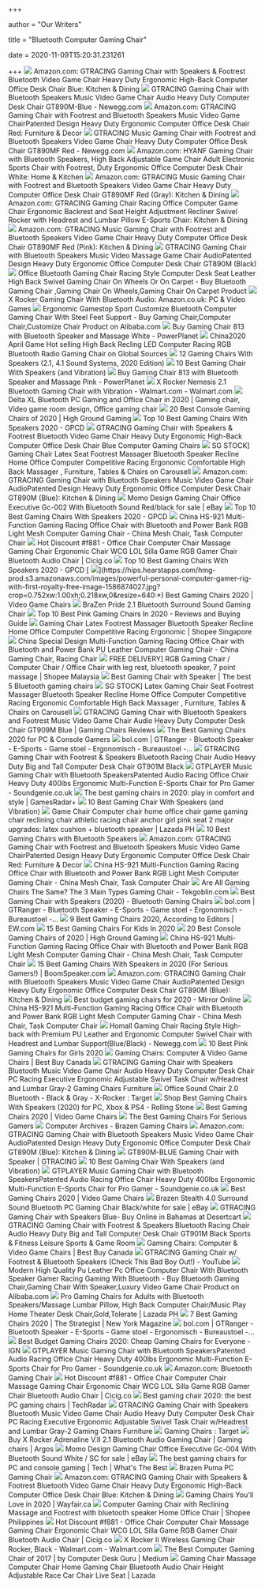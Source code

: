 +++
        
author = "Our Writers"
        
title = "Bluetooth Computer Gaming Chair"
        
date = 2020-11-09T15:20:31.231261
        
+++
[ ![](https://images-na.ssl-images-amazon.com/images/I/71p6kZn1MgL._AC_SL1500_.jpg)](https://images-na.ssl-images-amazon.com/images/I/71p6kZn1MgL._AC_SL1500_.jpg) Amazon.com: GTRACING Gaming Chair with Speakers & Footrest Bluetooth Video  Game Chair Heavy Duty Ergonomic High-Back Computer Office Desk Chair Blue:  Kitchen & Dining
[ ![](https://c1.neweggimages.com/ProductImage/AF8H_132140453038943563r1EJ1t2n7E.jpg)](https://c1.neweggimages.com/ProductImage/AF8H_132140453038943563r1EJ1t2n7E.jpg) GTRACING Gaming Chair with Bluetooth Speakers Music Video Game Chair Audio  Heavy Duty Computer Desk Chair GT890M-Blue - Newegg.com
[ ![](https://m.media-amazon.com/images/I/61D+6CY7TiL._AC_SS350_.jpg)](https://m.media-amazon.com/images/I/61D+6CY7TiL._AC_SS350_.jpg) Amazon.com: GTRACING Gaming Chair with Footrest and Bluetooth Speakers  Music Video Game ChairPatented Design Heavy Duty Ergonomic Computer Office  Desk Chair Red: Furniture & Decor
[ ![](https://c1.neweggimages.com/ProductImageCompressAll1280/AF8H_132015864989015419pWHNfhhSzu.jpg)](https://c1.neweggimages.com/ProductImageCompressAll1280/AF8H_132015864989015419pWHNfhhSzu.jpg) GTRACING Music Gaming Chair with Footrest and Bluetooth Speakers Video Game  Chair Heavy Duty Computer Office Desk Chair GT890MF Red - Newegg.com
[ ![](https://images-na.ssl-images-amazon.com/images/I/615liUoLOgL._AC_SX522_.jpg)](https://images-na.ssl-images-amazon.com/images/I/615liUoLOgL._AC_SX522_.jpg) Amazon.com: HYANF Gaming Chair with Bluetooth Speakers, High Back  Adjustable Game Chair Adult Electronic Sports Chair with Footrest, Duty  Ergonomic Office Computer Desk Chair White: Home & Kitchen
[ ![](https://images-na.ssl-images-amazon.com/images/I/61QYf145lYL._AC_SY879_.jpg)](https://images-na.ssl-images-amazon.com/images/I/61QYf145lYL._AC_SY879_.jpg) Amazon.com: GTRACING Music Gaming Chair with Footrest and Bluetooth  Speakers Video Game Chair Heavy Duty Computer Office Desk Chair GT890MF Red  (Gray): Kitchen & Dining
[ ![](https://images-na.ssl-images-amazon.com/images/I/61IM7NU%2Bh9L._AC_SL1500_.jpg)](https://images-na.ssl-images-amazon.com/images/I/61IM7NU%2Bh9L._AC_SL1500_.jpg) Amazon.com: GTRACING Gaming Chair Racing Office Computer Game Chair  Ergonomic Backrest and Seat Height Adjustment Recliner Swivel Rocker with  Headrest and Lumbar Pillow E-Sports Chair: Kitchen & Dining
[ ![](https://images-na.ssl-images-amazon.com/images/I/61fE%2BCuydQL._AC_SX522_.jpg)](https://images-na.ssl-images-amazon.com/images/I/61fE%2BCuydQL._AC_SX522_.jpg) Amazon.com: GTRACING Music Gaming Chair with Footrest and Bluetooth  Speakers Video Game Chair Heavy Duty Computer Office Desk Chair GT890MF Red  (Pink): Kitchen & Dining
[ ![](https://img-s.yoybuy.com/images/I/71lEMlrG53L.jpg)](https://img-s.yoybuy.com/images/I/71lEMlrG53L.jpg) GTRACING Gaming Chair with Bluetooth Speakers Music Video Massage Game Chair  AudioPatented Design Heavy Duty Ergonomic Office Computer Desk Chair  GT890M (Black)
[ ![](https://sc02.alicdn.com/kf/HLB17LJmR9zqK1RjSZFjq6zlCFXax.jpg_350x350.jpg)](https://sc02.alicdn.com/kf/HLB17LJmR9zqK1RjSZFjq6zlCFXax.jpg_350x350.jpg) Office Bluetooth Gaming Chair Racing Style Computer Desk Seat Leather High  Back Swivel Gaming Chair On Wheels Or On Carpet - Buy Bluetooth Gaming Chair ,Gaming Chair On Wheels,Gaming Chair On Carpet Product
[ ![](https://images-na.ssl-images-amazon.com/images/I/41qIKI38OZL._AC_.jpg)](https://images-na.ssl-images-amazon.com/images/I/41qIKI38OZL._AC_.jpg) X Rocker Gaming Chair With Bluetooth Audio: Amazon.co.uk: PC & Video Games
[ ![](https://sc02.alicdn.com/kf/Hde21c86cde5f4af797b72a375421593d8.jpg_640x640.jpg)](https://sc02.alicdn.com/kf/Hde21c86cde5f4af797b72a375421593d8.jpg_640x640.jpg) Ergonomic Gamestop Sport Customize Bluetooth Computer Gaming Chair With  Steel Feet Support - Buy Gaming Chair,Computer Chair,Customize Chair  Product on Alibaba.com
[ ![](https://www.powerplanetonline.com/cdnassets/silla_gaming_813_blanco_negro_reposapies_001v2_l.jpg)](https://www.powerplanetonline.com/cdnassets/silla_gaming_813_blanco_negro_reposapies_001v2_l.jpg) Buy Gaming Chair 813 with Bluetooth Speaker and Massage White - PowerPlanet
[ ![](https://p.globalsources.com/IMAGES/PDT/BIG/568/B1177244568.jpg)](https://p.globalsources.com/IMAGES/PDT/BIG/568/B1177244568.jpg) China2020 April Game Hot selling High Back Recling LED Computer Racing RGB  Bluetooth Radio Gaming Chair on Global Sources
[ ![](https://gamingchairshunter.com/wp-content/uploads/bluetooth-massage-gaming-chair-with-airbags-and-speakers.jpg)](https://gamingchairshunter.com/wp-content/uploads/bluetooth-massage-gaming-chair-with-airbags-and-speakers.jpg) 12 Gaming Chairs With Speakers (2.1, 4.1 Sound Systems, 2020 Edition)
[ ![](https://m.media-amazon.com/images/I/41OAB2JrpVL.jpg)](https://m.media-amazon.com/images/I/41OAB2JrpVL.jpg) 10 Best Gaming Chair With Speakers (and Vibration)
[ ![](https://www.powerplanetonline.com/cdnassets/silla_gaming_813_reposapies_002v2_ad_l.jpg)](https://www.powerplanetonline.com/cdnassets/silla_gaming_813_reposapies_002v2_ad_l.jpg) Buy Gaming Chair 813 with Bluetooth Speaker and Massage Pink - PowerPlanet
[ ![](https://i5.walmartimages.com/asr/9c431a32-12c0-4aa9-965e-3cc44d97a338_1.cd8fc9f7b289acf02ab9c19eb3310eff.jpeg?odnWidth=612&odnHeight=612&odnBg=ffffff)](https://i5.walmartimages.com/asr/9c431a32-12c0-4aa9-965e-3cc44d97a338_1.cd8fc9f7b289acf02ab9c19eb3310eff.jpeg?odnWidth=612&odnHeight=612&odnBg=ffffff) X Rocker Nemesis 2.1 Bluetooth Gaming Chair with Vibration - Walmart.com -  Walmart.com
[ ![](https://i.pinimg.com/originals/aa/4d/68/aa4d68315d042ce50862043d37236ae5.jpg)](https://i.pinimg.com/originals/aa/4d/68/aa4d68315d042ce50862043d37236ae5.jpg) Delta XL Bluetooth PC Gaming and Office Chair in 2020 | Gaming chair, Video  game room design, Office gaming chair
[ ![](https://mljzsatzn43z.i.optimole.com/tP-GR8Q-V1TTHTlJ/w:300/h:260/q:90/https://www.highgroundgaming.com/wp-content/uploads/2020/01/X-Rocker-Surge.jpg)](https://mljzsatzn43z.i.optimole.com/tP-GR8Q-V1TTHTlJ/w:300/h:260/q:90/https://www.highgroundgaming.com/wp-content/uploads/2020/01/X-Rocker-Surge.jpg) 20 Best Console Gaming Chairs of 2020 | High Ground Gaming
[ ![](https://gamingpcdesks.com/wp-content/uploads/2020/03/X-Rocker-51396-Pro-Series-2.1-1024x1024.jpg)](https://gamingpcdesks.com/wp-content/uploads/2020/03/X-Rocker-51396-Pro-Series-2.1-1024x1024.jpg) Top 10 Best Gaming Chairs With Speakers 2020 - GPCD
[ ![](https://images-na.ssl-images-amazon.com/images/I/71wIWBYn71L._AC_SL1500_.jpg)](https://images-na.ssl-images-amazon.com/images/I/71wIWBYn71L._AC_SL1500_.jpg) GTRACING Gaming Chair with Speakers & Footrest Bluetooth Video Game Chair  Heavy Duty Ergonomic High-Back Computer Office Desk Chair Blue Computer  Gaming Chairs
[ ![](https://media.karousell.com/media/photos/products/2020/10/1/_gaming_chair_latex_seat_footr_1601537074_6c239906_progressive)](https://media.karousell.com/media/photos/products/2020/10/1/_gaming_chair_latex_seat_footr_1601537074_6c239906_progressive) SG STOCK]  Gaming Chair Latex Seat Footrest Massager Bluetooth Speaker  Recline Home Office Computer Competitive Racing Ergonomic Comfortable High  Back Massager , Furniture, Tables & Chairs on Carousell
[ ![](https://m.media-amazon.com/images/S/aplus-media/sc/5c112991-12a0-43e2-bebe-06ff61d9bc5a.__CR0,0,970,600_PT0_SX970_V1___.jpg)](https://m.media-amazon.com/images/S/aplus-media/sc/5c112991-12a0-43e2-bebe-06ff61d9bc5a.__CR0,0,970,600_PT0_SX970_V1___.jpg) Amazon.com: GTRACING Gaming Chair with Bluetooth Speakers Music Video Game  Chair AudioPatented Design Heavy Duty Ergonomic Office Computer Desk Chair  GT890M (Blue): Kitchen & Dining
[ ![](https://i.ebayimg.com/images/g/4nUAAOSwBMJfinkI/s-l640.jpg)](https://i.ebayimg.com/images/g/4nUAAOSwBMJfinkI/s-l640.jpg) Momo Design Gaming Chair Office Executive Gc-002 With Bluetooth Sound  Red/black for sale | eBay
[ ![](https://gamingpcdesks.com/wp-content/uploads/2020/03/GTRACING-Music-Gaming-Chair-with-Speakers.jpg)](https://gamingpcdesks.com/wp-content/uploads/2020/03/GTRACING-Music-Gaming-Chair-with-Speakers.jpg) Top 10 Best Gaming Chairs With Speakers 2020 - GPCD
[ ![](https://image.made-in-china.com/202f0j00ucvYiznKCDbI/HS-921-Multi-Function-Gaming-Racing-Office-Chair-with-Bluetooth-and-Power-Bank-RGB-Light-Mesh-Computer-Gaming-Chair.jpg)](https://image.made-in-china.com/202f0j00ucvYiznKCDbI/HS-921-Multi-Function-Gaming-Racing-Office-Chair-with-Bluetooth-and-Power-Bank-RGB-Light-Mesh-Computer-Gaming-Chair.jpg) China HS-921 Multi-Function Gaming Racing Office Chair with Bluetooth and  Power Bank RGB Light Mesh Computer Gaming Chair - China Mesh Chair, Task Computer  Chair
[ ![](https://i3.wp.com/ae01.alicdn.com/kf/H6df39e0d16c44cf9892111e45306a71eC/Office-Chair-Computer-Chair-Massage-Gaming-Chair-Ergonomic-Chair-Pink-Desk-Chair-RGB-Gamer-Chair-Bluetooth.jpg_640x640.jpg)](https://i3.wp.com/ae01.alicdn.com/kf/H6df39e0d16c44cf9892111e45306a71eC/Office-Chair-Computer-Chair-Massage-Gaming-Chair-Ergonomic-Chair-Pink-Desk-Chair-RGB-Gamer-Chair-Bluetooth.jpg_640x640.jpg) Hot Discount #f881 - Office Chair Computer Chair Massage Gaming Chair  Ergonomic Chair WCG LOL Silla Game RGB Gamer Chair Bluetooth Audio Chair |  Cicig.co
[ ![](https://gamingpcdesks.com/wp-content/uploads/2020/03/GTRACING-Music-Gaming-Chair-with-Bluetooth-Speakers-1024x980.jpg)](https://gamingpcdesks.com/wp-content/uploads/2020/03/GTRACING-Music-Gaming-Chair-with-Bluetooth-Speakers-1024x980.jpg) Top 10 Best Gaming Chairs With Speakers 2020 - GPCD
[ ![](https://hips.hearstapps.com/hmg-prod.s3.amazonaws.com/images/powerful-personal-computer-gamer-rig-with-first-royalty-free-image-1586874027.jpg?crop=0.752xw:1.00xh;0.218xw,0&resize=640:*)](https://hips.hearstapps.com/hmg-prod.s3.amazonaws.com/images/powerful-personal-computer-gamer-rig-with-first-royalty-free-image-1586874027.jpg?crop=0.752xw:1.00xh;0.218xw,0&resize=640:*) Best Gaming Chairs 2020 | Video Game Chairs
[ ![](https://www.therange.co.uk/_m5/9/9/1564675382_3462.jpg)](https://www.therange.co.uk/_m5/9/9/1564675382_3462.jpg) BraZen Pride 2.1 Bluetooth Surround Sound Gaming Chair
[ ![](https://alphatoplist.com/wp-content/uploads/2020/03/5.-Giantex-Gaming-Chair-Racing-Style-High-Back-Ergonomic-Office-Chair-Executive-Swivel-Computer-.jpg)](https://alphatoplist.com/wp-content/uploads/2020/03/5.-Giantex-Gaming-Chair-Racing-Style-High-Back-Ergonomic-Office-Chair-Executive-Swivel-Computer-.jpg) Top 10 Best Pink Gaming Chairs In 2020 - Reviews and Buying Guide
[ ![](https://cf.shopee.sg/file/84e276a62107f212ddaf645fe39312e5)](https://cf.shopee.sg/file/84e276a62107f212ddaf645fe39312e5)  Gaming Chair Latex Footrest Massager Bluetooth Speaker Recline Home Office  Computer Competitive Racing Ergonomic  | Shopee Singapore
[ ![](https://image.made-in-china.com/2f0j00FqfUtphlhcoA/Special-Design-Multi-Function-Gaming-Racing-Office-Chair-with-Bluetooth-and-Power-Bank-PU-Leather-Computer-Gaming-Chair.jpg)](https://image.made-in-china.com/2f0j00FqfUtphlhcoA/Special-Design-Multi-Function-Gaming-Racing-Office-Chair-with-Bluetooth-and-Power-Bank-PU-Leather-Computer-Gaming-Chair.jpg) China Special Design Multi-Function Gaming Racing Office Chair with  Bluetooth and Power Bank PU Leather Computer Gaming Chair - China Gaming  Chair, Racing Chair
[ ![](https://cf.shopee.com.my/file/9a575940fe36e5539e198f5a0538cdd8)](https://cf.shopee.com.my/file/9a575940fe36e5539e198f5a0538cdd8) FREE DELIVERY] RGB Gaming Chair / Computer Chair / Office Chair with leg  rest, bluetooth speaker, 7 point massage | Shopee Malaysia
[ ![](https://chairs4gamers.com/wp-content/uploads/2020/03/gaming-chair-comfort.jpg)](https://chairs4gamers.com/wp-content/uploads/2020/03/gaming-chair-comfort.jpg) Best Gaming Chair with Speaker | The best 5 Bluetooth gaming chairs
[ ![](https://media.karousell.com/media/photos/products/2020/10/4/sg_stock__latex_gaming_chair_s_1601788183_a09fcadd_progressive)](https://media.karousell.com/media/photos/products/2020/10/4/sg_stock__latex_gaming_chair_s_1601788183_a09fcadd_progressive) SG STOCK]  Latex Gaming Chair Seat Footrest Massager Bluetooth Speaker  Recline Home Office Computer Competitive Racing Ergonomic Comfortable High  Back Massager , Furniture, Tables & Chairs on Carousell
[ ![](https://m.media-amazon.com/images/I/518e3pz39KL.jpg)](https://m.media-amazon.com/images/I/518e3pz39KL.jpg) GTRACING Gaming Chair with Bluetooth Speakers and Footrest Music Video Game  Chair Audio Heavy Duty Computer Desk Chair GT909M Blue | Gaming Chairs  Reviews
[ ![](https://pcgamingcorner.com/wp-content/uploads/2016/07/pc-gaming-corner-best-gaming-chairs-1.jpg)](https://pcgamingcorner.com/wp-content/uploads/2016/07/pc-gaming-corner-best-gaming-chairs-1.jpg) The Best Gaming Chairs 2020 for PC & Console Gamers
[ ![](https://media.s-bol.com/K8O6yJpWVWJ8/550x757.jpg)](https://media.s-bol.com/K8O6yJpWVWJ8/550x757.jpg) bol.com | GTRanger - Bluetooth Speaker - E-Sports - Game stoel -  Ergonomisch - Bureaustoel -...
[ ![](https://images-na.ssl-images-amazon.com/images/I/71tvMyixlbL._SL1482_.jpg)](https://images-na.ssl-images-amazon.com/images/I/71tvMyixlbL._SL1482_.jpg) GTRACING Gaming Chair with Footrest & Speakers Bluetooth Racing Chair Audio  Heavy Duty Big and Tall Computer Desk Chair GT901M Black
[ ![](https://images-eu.ssl-images-amazon.com/images/I/615LLrDpuZL.jpg)](https://images-eu.ssl-images-amazon.com/images/I/615LLrDpuZL.jpg) GTPLAYER Music Gaming Chair with Bluetooth SpeakersPatented Audio Racing Office  Chair Heavy Duty 400lbs Ergonomic Multi-Function E-Sports Chair for Pro  Gamer - Soundgenie.co.uk
[ ![](https://cdn.mos.cms.futurecdn.net/JhAv8G8wDXT8JNsSrq3Gvk.jpg)](https://cdn.mos.cms.futurecdn.net/JhAv8G8wDXT8JNsSrq3Gvk.jpg) The best gaming chairs in 2020: play in comfort and style | GamesRadar+
[ ![](https://m.media-amazon.com/images/I/41YXJCRVz4L.jpg)](https://m.media-amazon.com/images/I/41YXJCRVz4L.jpg) 10 Best Gaming Chair With Speakers (and Vibration)
[ ![](https://my-test-11.slatic.net/p/712832e15f879475c6fe821995b5db23.jpg_340x340q80.jpg_.webp)](https://my-test-11.slatic.net/p/712832e15f879475c6fe821995b5db23.jpg_340x340q80.jpg_.webp) Game Chair Computer chair home office chair game gaming chair reclining  chair athletic racing chair anchor girl pink seat 2 major upgrades: latex  cushion + bluetooth speaker | Lazada PH
[ ![](https://m.media-amazon.com/images/I/41T5AXGWM-L.jpg)](https://m.media-amazon.com/images/I/41T5AXGWM-L.jpg) 10 Best Gaming Chairs with Bluetooth Speakers
[ ![](https://m.media-amazon.com/images/I/61HEqHMkRhL._AC_SS350_.jpg)](https://m.media-amazon.com/images/I/61HEqHMkRhL._AC_SS350_.jpg) Amazon.com: GTRACING Gaming Chair with Footrest and Bluetooth Speakers  Music Video Game ChairPatented Design Heavy Duty Ergonomic Computer Office  Desk Chair Red: Furniture & Decor
[ ![](https://image.made-in-china.com/202f0j00fbMRimylAPoD/HS-921-Multi-Function-Gaming-Racing-Office-Chair-with-Bluetooth-and-Power-Bank-RGB-Light-Mesh-Computer-Gaming-Chair.jpg)](https://image.made-in-china.com/202f0j00fbMRimylAPoD/HS-921-Multi-Function-Gaming-Racing-Office-Chair-with-Bluetooth-and-Power-Bank-RGB-Light-Mesh-Computer-Gaming-Chair.jpg) China HS-921 Multi-Function Gaming Racing Office Chair with Bluetooth and  Power Bank RGB Light Mesh Computer Gaming Chair - China Mesh Chair, Task Computer  Chair
[ ![](https://i2.wp.com/www.tekgoblin.com/wp-content/uploads/2020/06/Are-All-Gaming-Chairs-The-Same_-The-3-Main-Types-Gaming-Chair-1-1.png)](https://i2.wp.com/www.tekgoblin.com/wp-content/uploads/2020/06/Are-All-Gaming-Chairs-The-Same_-The-3-Main-Types-Gaming-Chair-1-1.png) Are All Gaming Chairs The Same? The 3 Main Types Gaming Chair -  Tekgoblin.com
[ ![](https://www.allproductguides.com/wp-content/uploads/2019/02/X-Rocker-51396-Pro-Series-Pedestal-2.1-Video-Gaming-Chair.jpg)](https://www.allproductguides.com/wp-content/uploads/2019/02/X-Rocker-51396-Pro-Series-Pedestal-2.1-Video-Gaming-Chair.jpg) Best Gaming Chair with Speakers (2020) - Bluetooth Gaming Chairs
[ ![](https://media.s-bol.com/36l90KYRwYv9/950x1200.jpg)](https://media.s-bol.com/36l90KYRwYv9/950x1200.jpg) bol.com | GTRanger - Bluetooth Speaker - E-Sports - Game stoel -  Ergonomisch - Bureaustoel -...
[ ![](https://static.onecms.io/wp-content/uploads/sites/6/2020/09/14/gaming-Chair.jpg)](https://static.onecms.io/wp-content/uploads/sites/6/2020/09/14/gaming-Chair.jpg) 9 Best Gaming Chairs 2020, According to Editors | EW.com
[ ![](https://cdn2.momjunction.com/wp-content/uploads/2020/05/Best-Gaming-Chairs-For-Kids1.jpg)](https://cdn2.momjunction.com/wp-content/uploads/2020/05/Best-Gaming-Chairs-For-Kids1.jpg) 15 Best Gaming Chairs For Kids In 2020
[ ![](https://mljzsatzn43z.i.optimole.com/tP-GR8Q-lYRSbU7P/w:330/h:351/q:90/dpr:2.6/https://www.highgroundgaming.com/wp-content/uploads/2017/06/X-Rocker-2.1-Wireless-Bluetooth-Audi-Pedestal-Gaming-Chair.jpg)](https://mljzsatzn43z.i.optimole.com/tP-GR8Q-lYRSbU7P/w:330/h:351/q:90/dpr:2.6/https://www.highgroundgaming.com/wp-content/uploads/2017/06/X-Rocker-2.1-Wireless-Bluetooth-Audi-Pedestal-Gaming-Chair.jpg) 20 Best Console Gaming Chairs of 2020 | High Ground Gaming
[ ![](https://image.made-in-china.com/202f0j00zoCRWGFsbPkI/HS-921-Multi-Function-Gaming-Racing-Office-Chair-with-Bluetooth-and-Power-Bank-RGB-Light-Mesh-Computer-Gaming-Chair.jpg)](https://image.made-in-china.com/202f0j00zoCRWGFsbPkI/HS-921-Multi-Function-Gaming-Racing-Office-Chair-with-Bluetooth-and-Power-Bank-RGB-Light-Mesh-Computer-Gaming-Chair.jpg) China HS-921 Multi-Function Gaming Racing Office Chair with Bluetooth and  Power Bank RGB Light Mesh Computer Gaming Chair - China Mesh Chair, Task Computer  Chair
[ ![](https://boomspeaker.com/plg_upd/2017/02/Copy-of-Amazon-Battle.png)](https://boomspeaker.com/plg_upd/2017/02/Copy-of-Amazon-Battle.png) 15 Best Gaming Chairs With Speakers in 2020 (For Serious Gamers!) |  BoomSpeaker.com
[ ![](https://m.media-amazon.com/images/I/61ZB7yMn5yL._AC_SS350_.jpg)](https://m.media-amazon.com/images/I/61ZB7yMn5yL._AC_SS350_.jpg) Amazon.com: GTRACING Gaming Chair with Bluetooth Speakers Music Video Game  Chair AudioPatented Design Heavy Duty Ergonomic Office Computer Desk Chair  GT890M (Blue): Kitchen & Dining
[ ![](https://i2-prod.mirror.co.uk/incoming/article22695214.ece/ALTERNATES/s615b/0_brazen-pride.jpg)](https://i2-prod.mirror.co.uk/incoming/article22695214.ece/ALTERNATES/s615b/0_brazen-pride.jpg) Best budget gaming chairs for 2020 - Mirror Online
[ ![](https://image.made-in-china.com/202f0j00uqeGlQNhYLbD/HS-921-Multi-Function-Gaming-Racing-Office-Chair-with-Bluetooth-and-Power-Bank-RGB-Light-Mesh-Computer-Gaming-Chair.jpg)](https://image.made-in-china.com/202f0j00uqeGlQNhYLbD/HS-921-Multi-Function-Gaming-Racing-Office-Chair-with-Bluetooth-and-Power-Bank-RGB-Light-Mesh-Computer-Gaming-Chair.jpg) China HS-921 Multi-Function Gaming Racing Office Chair with Bluetooth and  Power Bank RGB Light Mesh Computer Gaming Chair - China Mesh Chair, Task Computer  Chair
[ ![](https://c1.neweggimages.com/ProductImage/AGDW_132191227903274875LHQUvwYv0H.jpg)](https://c1.neweggimages.com/ProductImage/AGDW_132191227903274875LHQUvwYv0H.jpg) Homall Gaming Chair Racing Style High-back with Premium PU Leather and  Ergonomic Computer Swivel Chair with Headrest and Lumbar  Support(Blue/Black) - Newegg.com
[ ![](https://m.media-amazon.com/images/I/41cehH-9krL.jpg)](https://m.media-amazon.com/images/I/41cehH-9krL.jpg) 10 Best Pink Gaming Chairs for Girls 2020
[ ![](https://merchandising-assets.bestbuy.ca/bltc8653f66842bff7f/bltc3cf2815e96d75f3/5f989e81545bdb56ce490ac0/furniture-20201101-feature-gaming-chair-fg-m.png?width=150p&quality=80)](https://merchandising-assets.bestbuy.ca/bltc8653f66842bff7f/bltc3cf2815e96d75f3/5f989e81545bdb56ce490ac0/furniture-20201101-feature-gaming-chair-fg-m.png?width=150p&quality=80) Gaming Chairs: Computer & Video Game Chairs | Best Buy Canada
[ ![](https://images-na.ssl-images-amazon.com/images/I/71VhwtiHZfL._AC_SL1500_.jpg)](https://images-na.ssl-images-amazon.com/images/I/71VhwtiHZfL._AC_SL1500_.jpg) GTRACING Gaming Chair with Speakers Bluetooth Music Video Game Chair Audio  Heavy Duty Computer Desk Chair PC Racing Executive Ergonomic Adjustable  Swivel Task Chair w/Headrest and Lumbar Gray-2 Gaming Chairs Furniture
[ ![](https://target.scene7.com/is/image/Target/GUEST_597fbb06-3ffb-4f18-9353-03e1fefe3007?wid=488&hei=488&fmt=pjpeg)](https://target.scene7.com/is/image/Target/GUEST_597fbb06-3ffb-4f18-9353-03e1fefe3007?wid=488&hei=488&fmt=pjpeg) Office Sound Chair 2.0 Bluetooth - Black & Gray - X-Rocker : Target
[ ![](https://www.rollingstone.com/wp-content/uploads/2020/08/71xtzymt9L._AC_SL1000_-e1598056252839.jpg?resize=1800,1200&w=450)](https://www.rollingstone.com/wp-content/uploads/2020/08/71xtzymt9L._AC_SL1000_-e1598056252839.jpg?resize=1800,1200&w=450) Shop Best Gaming Chairs With Speakers (2020) for PC, Xbox & PS4 - Rolling  Stone
[ ![](https://hips.hearstapps.com/vader-prod.s3.amazonaws.com/1586267414-4172ekexikl-1586267402.jpg?crop=0.9986684420772304xw:1xh;center,top)](https://hips.hearstapps.com/vader-prod.s3.amazonaws.com/1586267414-4172ekexikl-1586267402.jpg?crop=0.9986684420772304xw:1xh;center,top) Best Gaming Chairs 2020 | Video Game Chairs
[ ![](https://thumbor.forbes.com/thumbor/fit-in/1200x0/filters%3Aformat%28jpg%29/https%3A%2F%2Fspecials-images.forbesimg.com%2Fimageserve%2F5f57a54207d5173392d10081%2F0x0.jpg%3FcropX1%3D0%26cropX2%3D1200%26cropY1%3D0%26cropY2%3D675)](https://thumbor.forbes.com/thumbor/fit-in/1200x0/filters%3Aformat%28jpg%29/https%3A%2F%2Fspecials-images.forbesimg.com%2Fimageserve%2F5f57a54207d5173392d10081%2F0x0.jpg%3FcropX1%3D0%26cropX2%3D1200%26cropY1%3D0%26cropY2%3D675) The Best Gaming Chairs For Serious Gamers
[ ![](https://www.brazengamingchairs.com/wp-content/uploads/2018/05/demon-right-300x400.jpg)](https://www.brazengamingchairs.com/wp-content/uploads/2018/05/demon-right-300x400.jpg) Computer Archives - Brazen Gaming Chairs
[ ![](https://m.media-amazon.com/images/I/61Ql-bDZBfL._AC_UL400_.jpg)](https://m.media-amazon.com/images/I/61Ql-bDZBfL._AC_UL400_.jpg) Amazon.com: GTRACING Gaming Chair with Bluetooth Speakers Music Video Game  Chair AudioPatented Design Heavy Duty Ergonomic Office Computer Desk Chair  GT890M (Blue): Kitchen & Dining
[ ![](https://cdn.shopify.com/s/files/1/0092/3828/2340/products/888_1000x.jpg?v=1597832520)](https://cdn.shopify.com/s/files/1/0092/3828/2340/products/888_1000x.jpg?v=1597832520) GT890M-BLUE Gaming Chair with Speaker | GTRACING
[ ![](https://ws-na.amazon-adsystem.com/widgets/q?_encoding=UTF8&ASIN=B00DFREOPC&Format=_SL250_&ID=AsinImage&MarketPlace=US&ServiceVersion=20070822&WS=1&tag=fadingred-20&language=en_US)](https://ws-na.amazon-adsystem.com/widgets/q?_encoding=UTF8&ASIN=B00DFREOPC&Format=_SL250_&ID=AsinImage&MarketPlace=US&ServiceVersion=20070822&WS=1&tag=fadingred-20&language=en_US) 10 Best Gaming Chair With Speakers (and Vibration)
[ ![](https://images-eu.ssl-images-amazon.com/images/I/71dpMo4EMyL.jpg)](https://images-eu.ssl-images-amazon.com/images/I/71dpMo4EMyL.jpg) GTPLAYER Music Gaming Chair with Bluetooth SpeakersPatented Audio Racing Office  Chair Heavy Duty 400lbs Ergonomic Multi-Function E-Sports Chair for Pro  Gamer - Soundgenie.co.uk
[ ![](https://hips.hearstapps.com/hmg-prod.s3.amazonaws.com/images/pop-gamingchairs-index-1586873615.jpg)](https://hips.hearstapps.com/hmg-prod.s3.amazonaws.com/images/pop-gamingchairs-index-1586873615.jpg) Best Gaming Chairs 2020 | Video Game Chairs
[ ![](https://i.ebayimg.com/images/g/oUoAAOSwjsBfYsPK/s-l640.jpg)](https://i.ebayimg.com/images/g/oUoAAOSwjsBfYsPK/s-l640.jpg) Brazen Stealth 4.0 Surround Sound Bluetooth PC Gaming Chair Black/white for  sale | eBay
[ ![](https://m.media-amazon.com/images/I/41jddKxrfkL.jpg)](https://m.media-amazon.com/images/I/41jddKxrfkL.jpg) GTRACING Gaming Chair with Speakers Blue- Buy Online in Bahamas at  Desertcart
[ ![](https://m.media-amazon.com/images/I/71jV-WOioBL.jpg)](https://m.media-amazon.com/images/I/71jV-WOioBL.jpg) GTRACING Gaming Chair with Footrest & Speakers Bluetooth Racing Chair Audio  Heavy Duty Big and Tall Computer Desk Chair GT901M Black Sports & Fitness  Leisure Sports & Game Room
[ ![](https://multimedia.bbycastatic.ca/multimedia/products/500x500/143/14310/14310014.jpg)](https://multimedia.bbycastatic.ca/multimedia/products/500x500/143/14310/14310014.jpg) Gaming Chairs: Computer & Video Game Chairs | Best Buy Canada
[ ![](https://i.ytimg.com/vi/XS0A9auydf8/maxresdefault.jpg)](https://i.ytimg.com/vi/XS0A9auydf8/maxresdefault.jpg) GTRACING Gaming Chair w/ Footrest & Bluetooth Speakers (Check This Bad Boy  Out!) - YouTube
[ ![](https://sc02.alicdn.com/kf/H2af3ac192ae9495aa2b8189a2430c0115/234332345/H2af3ac192ae9495aa2b8189a2430c0115.jpg_.webp)](https://sc02.alicdn.com/kf/H2af3ac192ae9495aa2b8189a2430c0115/234332345/H2af3ac192ae9495aa2b8189a2430c0115.jpg_.webp) Modern High Quality Pu Leather Pc Office Computer Chair With Bluetooth  Speaker Gamer Racing Gaming With Bluetooth - Buy Bluetooth Gaming Chair,Gaming  Chair With Speaker,Luxury Video Game Chair Product on Alibaba.com
[ ![](https://ph-test-11.slatic.net/p/11c04b6bb706459eb8f4a05db0ec5c00.jpg)](https://ph-test-11.slatic.net/p/11c04b6bb706459eb8f4a05db0ec5c00.jpg) Pro Gaming Chairs for Adults with Bluetooth Speakers/Massage Lumbar Pillow,  High Back Computer Chair/Music Play Home Theater Desk Chair,Gold,Tolerate |  Lazada PH
[ ![](https://pyxis.nymag.com/v1/imgs/1cf/e8e/bfc0b7f8f35f1ebd616c26458192eb45b9.2x.rdeep-vertical.w245.jpg)](https://pyxis.nymag.com/v1/imgs/1cf/e8e/bfc0b7f8f35f1ebd616c26458192eb45b9.2x.rdeep-vertical.w245.jpg) 7 Best Gaming Chairs 2020 | The Strategist | New York Magazine
[ ![](https://media.s-bol.com/x6GlmLMY8Llq/1200x1190.jpg)](https://media.s-bol.com/x6GlmLMY8Llq/1200x1190.jpg) bol.com | GTRanger - Bluetooth Speaker - E-Sports - Game stoel -  Ergonomisch - Bureaustoel -...
[ ![](http://assets1.ignimgs.com/2018/06/20/bestgamingchairs-blogroll-1529525911135.jpg)](http://assets1.ignimgs.com/2018/06/20/bestgamingchairs-blogroll-1529525911135.jpg) Best Budget Gaming Chairs 2020: Cheap Gaming Chairs for Everyone - IGN
[ ![](https://images-eu.ssl-images-amazon.com/images/I/7106g0EPvdL.jpg)](https://images-eu.ssl-images-amazon.com/images/I/7106g0EPvdL.jpg) GTPLAYER Music Gaming Chair with Bluetooth SpeakersPatented Audio Racing Office  Chair Heavy Duty 400lbs Ergonomic Multi-Function E-Sports Chair for Pro  Gamer - Soundgenie.co.uk
[ ![](https://m.media-amazon.com/images/I/612FeMzto7L._AC_UY218_.jpg)](https://m.media-amazon.com/images/I/612FeMzto7L._AC_UY218_.jpg) Amazon.com: Bluetooth Gaming Chair
[ ![](https://i3.wp.com/ae01.alicdn.com/kf/Hc2f83577adce4f6d9a359c207e66b6f7b/Office-Chair-Computer-Chair-Massage-Gaming-Chair-Ergonomic-Chair-Pink-Desk-Chair-RGB-Gamer-Chair-Bluetooth.jpg_640x640.jpg)](https://i3.wp.com/ae01.alicdn.com/kf/Hc2f83577adce4f6d9a359c207e66b6f7b/Office-Chair-Computer-Chair-Massage-Gaming-Chair-Ergonomic-Chair-Pink-Desk-Chair-RGB-Gamer-Chair-Bluetooth.jpg_640x640.jpg) Hot Discount #f881 - Office Chair Computer Chair Massage Gaming Chair  Ergonomic Chair WCG LOL Silla Game RGB Gamer Chair Bluetooth Audio Chair |  Cicig.co
[ ![](https://cdn.mos.cms.futurecdn.net/8uyuPRKS2svHBhMZkZYkFg.jpg)](https://cdn.mos.cms.futurecdn.net/8uyuPRKS2svHBhMZkZYkFg.jpg) Best gaming chair 2020: the best PC gaming chairs | TechRadar
[ ![](https://images-na.ssl-images-amazon.com/images/I/61k6D0EWywL._AC_SL1500_.jpg)](https://images-na.ssl-images-amazon.com/images/I/61k6D0EWywL._AC_SL1500_.jpg) GTRACING Gaming Chair with Speakers Bluetooth Music Video Game Chair Audio  Heavy Duty Computer Desk Chair PC Racing Executive Ergonomic Adjustable  Swivel Task Chair w/Headrest and Lumbar Gray-2 Gaming Chairs Furniture
[ ![](https://target.scene7.com/is/image/Target/RecliningChairs_QUIVER-200925-1601053840475)](https://target.scene7.com/is/image/Target/RecliningChairs_QUIVER-200925-1601053840475) Gaming Chairs : Target
[ ![](https://media.4rgos.it/i/Argos/3364107_R_Z001A?w=750&h=440&qlt=70)](https://media.4rgos.it/i/Argos/3364107_R_Z001A?w=750&h=440&qlt=70) Buy X Rocker Adrenaline V.II 2.1 Bluetooth Audio Gaming Chair | Gaming  chairs | Argos
[ ![](https://i.ebayimg.com/images/g/sD0AAOSwV85e~V7m/s-l640.jpg)](https://i.ebayimg.com/images/g/sD0AAOSwV85e~V7m/s-l640.jpg) Momo Design Gaming Chair Office Executive Gc-004 With Bluetooth Sound White  / SC for sale | eBay
[ ![](https://cdn.onebauer.media/one/media/5f04/470b/b45a/895d/d205/50c0/Best-Gaming-Chairs-Cover.png?format=jpg&quality=80&width=440&ratio=16-9&resize=aspectfill)](https://cdn.onebauer.media/one/media/5f04/470b/b45a/895d/d205/50c0/Best-Gaming-Chairs-Cover.png?format=jpg&quality=80&width=440&ratio=16-9&resize=aspectfill) The best gaming chairs for PC and console gaming | Tech | What's The Best
[ ![](https://www.therange.co.uk/_m3/1/5/1571823330_2_4265.jpg)](https://www.therange.co.uk/_m3/1/5/1571823330_2_4265.jpg) Brazen Puma PC Gaming Chair
[ ![](https://m.media-amazon.com/images/S/aplus-media/sc/f01326ae-ebd0-468f-b8f0-01610968862d.__CR0,0,350,350_PT0_SX300_V1___.jpg)](https://m.media-amazon.com/images/S/aplus-media/sc/f01326ae-ebd0-468f-b8f0-01610968862d.__CR0,0,350,350_PT0_SX300_V1___.jpg) Amazon.com: GTRACING Gaming Chair with Speakers & Footrest Bluetooth Video  Game Chair Heavy Duty Ergonomic High-Back Computer Office Desk Chair Blue:  Kitchen & Dining
[ ![](https://secure.img1-fg.wfcdn.com/im/45393547/resize-h600-w600%5Ecompr-r85/3137/31377768/Gaming+Chairs.jpg)](https://secure.img1-fg.wfcdn.com/im/45393547/resize-h600-w600%5Ecompr-r85/3137/31377768/Gaming+Chairs.jpg) Gaming Chairs You'll Love in 2020 | Wayfair.ca
[ ![](https://cf.shopee.ph/file/05dad0c7dd70ff2ca71fadcb0451c17e_tn)](https://cf.shopee.ph/file/05dad0c7dd70ff2ca71fadcb0451c17e_tn) Computer Gaming Chair with Reclining Massage and Footrest with bluetooth  speaker Home Office Chair | Shopee Philippines
[ ![](https://i3.wp.com/ae01.alicdn.com/kf/Ha9beffa45dc74dea84138c689ecbc741y/Office-Chair-Computer-Chair-Massage-Gaming-Chair-Ergonomic-Chair-Pink-Desk-Chair-RGB-Gamer-Chair-Bluetooth.jpg_640x640.jpg)](https://i3.wp.com/ae01.alicdn.com/kf/Ha9beffa45dc74dea84138c689ecbc741y/Office-Chair-Computer-Chair-Massage-Gaming-Chair-Ergonomic-Chair-Pink-Desk-Chair-RGB-Gamer-Chair-Bluetooth.jpg_640x640.jpg) Hot Discount #f881 - Office Chair Computer Chair Massage Gaming Chair  Ergonomic Chair WCG LOL Silla Game RGB Gamer Chair Bluetooth Audio Chair |  Cicig.co
[ ![](https://i5.walmartimages.com/asr/9ba09d90-f494-4fc6-8772-5b3804670d71_2.41dce61aed2f2786874faeb194590933.jpeg)](https://i5.walmartimages.com/asr/9ba09d90-f494-4fc6-8772-5b3804670d71_2.41dce61aed2f2786874faeb194590933.jpeg) X Rocker II Wireless Gaming Chair Rocker, Black - Walmart.com - Walmart.com
[ ![](https://miro.medium.com/max/496/0*LKDLn51JpanNckqo.jpg)](https://miro.medium.com/max/496/0*LKDLn51JpanNckqo.jpg) The Best Computer Gaming Chair of 2017 | by Computer Desk Guru | Medium
[ ![](https://my-test-11.slatic.net/p/66a168c0a9637e589f05d9ad87f7fa5e.jpg_340x340q80.jpg_.webp)](https://my-test-11.slatic.net/p/66a168c0a9637e589f05d9ad87f7fa5e.jpg_340x340q80.jpg_.webp) Gaming Chair Massage Computer Chair Home Gaming Chair Bluetooth Audio Chair  Height Adjustable Race Car Chair Live Seat | Lazada
